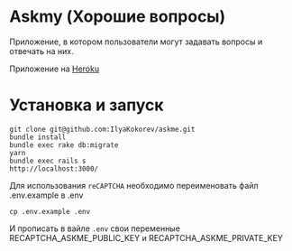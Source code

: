 # Askmy (Хорошие вопросы)

Приложение, в котором пользователи могут задавать вопросы и отвечать на них. 

Приложение на [Heroku](https://ilyaaskme.herokuapp.com/)

# Установка и запуск

```
git clone git@github.com:IlyaKokorev/askme.git
bundle install
bundle exec rake db:migrate
yarn
bundle exec rails s
http://localhost:3000/
```

Для использования `reCAPTCHA` необходимо переименовать файл .env.example в .env

```
cp .env.example .env
```

И прописать в вайле `.env` свои переменные RECAPTCHA_ASKME_PUBLIC_KEY и RECAPTCHA_ASKME_PRIVATE_KEY